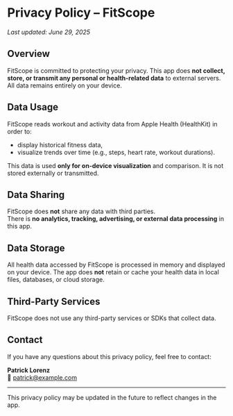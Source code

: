 # Privacy Policy – FitScope

_Last updated: June 29, 2025_

## Overview

FitScope is committed to protecting your privacy. This app does **not collect, store, or transmit any personal or health-related data** to external servers. All data remains entirely on your device.

## Data Usage

FitScope reads workout and activity data from Apple Health (HealthKit) in order to:
- display historical fitness data,
- visualize trends over time (e.g., steps, heart rate, workout durations).

This data is used **only for on-device visualization** and comparison. It is not stored externally or transmitted.

## Data Sharing

FitScope does **not** share any data with third parties.  
There is **no analytics, tracking, advertising, or external data processing** in this app.

## Data Storage

All health data accessed by FitScope is processed in memory and displayed on your device. The app does **not** retain or cache your health data in local files, databases, or cloud storage.

## Third-Party Services

FitScope does not use any third-party services or SDKs that collect data.

## Contact

If you have any questions about this privacy policy, feel free to contact:

**Patrick Lorenz**  
📧 patrick@example.com

---

This privacy policy may be updated in the future to reflect changes in the app.
